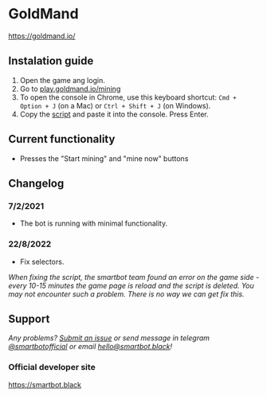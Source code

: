 # GoldMand

https://goldmand.io/

## Instalation guide

1. Open the game ang login.
2. Go to [play.goldmand.io/mining](https://play.goldmand.io/mining)
3. To open the console in Chrome, use this keyboard shortcut: `Cmd + Option + J` (on a Mac) or `Ctrl + Shift + J` (on Windows).
4. Copy the [script](https://github.com/SmartBotBlack/goldmand/blob/master/index.js) and paste it into the console. Press Enter.

## Current functionality

- Presses the "Start mining" and "mine now" buttons

## Changelog

### 7/2/2021

- The bot is running with minimal functionality.

### 22/8/2022

- Fix selectors.

_When fixing the script, the smartbot team found an error on the game side - every 10-15 minutes the game page is reload and the script is deleted. You may not encounter such a problem. There is no way we can get fix this._


## Support

_Any problems? [Submit an issue](https://github.com/SmartBotBlack/goldmand/issues/new) or send message in telegram [@smartbotofficial](https://t.me/smartbotofficial) or email [hello@smartbot.black](hello@smartbot.black)!_

### Official developer site

https://smartbot.black
